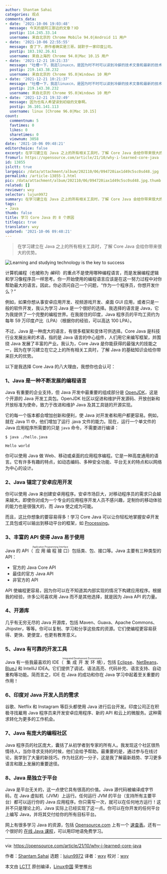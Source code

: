 ```yaml
---
author: Shantam Sahai
categories: 观点
comments_data:
- date: '2021-10-06 19:03:48'
  message: 今天的是阿三那边的文章？XD
  postip: 114.245.33.14
  username: 来自北京的 Chrome Mobile 94.0|Android 11 用户
- date: '2021-10-06 22:55:55'
  message: 查了下，原作者确实是三哥。就职于一家印度公司。
  postip: 183.192.26.61
  username: 来自上海的 Chrome 94.0|Mac 10.15 用户
- date: '2021-12-21 10:21:33'
  message: "吐槽一下，我逛linuxcn，是因为时不时可以读到冷僻的技术文章和最新的技术新闻。<br />\r\n<br />\r\n这么肤浅内容的文章，登载受众是谁？"
  postip: 219.143.38.232
  username: 来自北京的 Chrome 95.0|Windows 10 用户
- date: '2021-12-21 10:21:37'
  message: "吐槽一下，我逛linuxcn，是因为时不时可以读到冷僻的技术文章和最新的技术新闻。<br />\r\n<br />\r\n这么肤浅内容的文章，登载受众是谁？"
  postip: 219.143.38.232
  username: 来自北京的 Chrome 95.0|Windows 10 用户
- date: '2021-12-21 19:32:49'
  message: 因为也有人希望读到初级的文章啊。
  postip: 36.101.141.113
  username: linux [Chrome 96.0|Mac 10.15]
count:
  commentnum: 5
  favtimes: 0
  likes: 0
  sharetimes: 0
  viewnum: 3058
date: '2021-10-06 09:48:21'
editorchoice: false
excerpt: 在学习建立在 Java 之上的所有相关工具时，了解 Core Java 会给你带来很大的优势。
fromurl: https://opensource.com/article/21/10/why-i-learned-core-java
id: 13855
islctt: true
largepic: /data/attachment/album/202110/06/094720iax1d49c5sc0sd48.jpg
permalink: /article-13855-1.html
pic: /data/attachment/album/202110/06/094720iax1d49c5sc0sd48.jpg.thumb.jpg
related: []
reviewer: wxy
selector: lujun9972
summary: 在学习建立在 Java 之上的所有相关工具时，了解 Core Java 会给你带来很大的优势。
tags:
- Java
thumb: false
title: 学习 Core Java 的 8 个原因
titlepic: true
translator: wxy
updated: '2021-10-06 09:48:21'
---
```



> 
> 在学习建立在 Java 之上的所有相关工具时，了解 Core Java 会给你带来很大的优势。
> 
> 
> 


![](/data/attachment/album/202110/06/094720iax1d49c5sc0sd48.jpg "Learning and studying technology is the key to success")


计算机编程（也被称为 *编码*）的重点不是使用哪种编程语言，而是发展编程逻辑和学习像程序员一样思考。你一开始使用的编程语言应该是在这一努力过程中对你帮助最大的语言。因此，你必须问自己一个问题，“作为一个程序员，你想开发什么？”


例如，如果你想从事安卓应用开发、视频游戏开发、桌面 GUI 应用，或者只是一般的软件开发，我认为学习 Java 是一个很好的选择。我选择的语言是 Java，它为我提供了一个完整的编程世界。在我居住的印度，Java 程序员的平均工资约为每年 59 万印度卢比（LPA）（根据你的经验，可以高达 100 LPA）。


不过，Java 是一种庞大的语言，有很多框架和变体可供选择。Core Java 是科技行业发展出来的术语，指的是 Java 语言的中心组件，人们用它来编写框架，并围绕 Java 发展了丰富的产业。我认为，Core Java 是你能获得的最强大的技能之一，因为在学习建立在它之上的所有相关工具时，了解 Java 的基础知识会给你带来巨大的优势。


以下是我选择 Core Java 的八大理由，我想你也会认可：


### 1、Java 是一种不断发展的编程语言


Java 有重要的企业支持，但 Java 开发中最重要的组成部分是 [OpenJDK](https://developer.ibm.com/components/open-jdk/)，这是个开源的 Java 开发工具包。OpenJDK 社区以促进和维护开发源码、开放创新和开放标准为使命，致力于改进和维护 Java 及其工具链的开源实现。


它的每一个版本都会增加创新和便利，使 Java 对开发者和用户都更容易。例如，就在 Java 11 中，他们增加了运行 .java 文件的能力。现在，运行一个单文件的 Java 应用程序所需要的只是 `java` 命令，不需要进行编译：



```
$ java ./hello.java

Hello world

```

你可以使用 Java 做 Web、移动或桌面的应用程序编程。它是一种高度通用的语言。它有许多有趣的特点，如动态编码、多种安全功能、平台无关的特点和以网络为中心的设计。


### 2、Java 锚定了安卓应用开发


你可以使用 Java 来创建安卓用程序。安卓市场巨大，对移动程序员的需求只会越来越大。即使你对成为一个专业的应用程序开发人员不感兴趣，定制你的移动体验的能力也是很强大的，而 Java 使之成为可能。


而且，这比你想象的要容易得多！学习 Core Java 可以让你轻松地掌握安卓开发工具包或可以输出到移动平台的框架，如 [Processing](http://processing.org/)。


### 3、丰富的 API 使得 Java 易于使用


Java 的 API（<ruby> 应用编程接口 <rt>  Application Programming Interface </rt></ruby>）包括类、包、接口等。Java 主要有三种类型的 API：


* 官方的 Java Core API
* 最佳的官方 Java API
* 非官方的 API


API 使编程更容易，因为你可以在不知道其内部实现的情况下构建应用程序。根据我的经验，许多公司喜欢用 Java 而不是其他选择，就是因为 Java API 的力量。


### 4、开源库


几乎有无穷无尽的 Java 开源库，包括 Maven、Guava、Apache Commons、Jhipster，等等。你可以复制、学习和分享这些库的资源。它们使编程更容易获得、更快、更便宜，也更有教育意义。


### 5、Java 有可靠的开发工具


Java 有一些我最喜欢的 IDE（<ruby> 集成开发环境 <rt>  Integrated Development Environments </rt></ruby>），包括 [Eclipse](https://opensource.com/article/20/12/eclipse)、[NetBeans](https://opensource.com/article/20/12/netbeans)、[BlueJ](https://opensource.com/article/20/7/ide-java#bluej) 和 IntelliJ IDEA。它们提供了调试、语法高亮、代码补完、语言支持、自动重构等功能。简而言之，IDE 在 Java 的成功和你在 Java 学习中起着至关重要的作用！


### 6、印度对 Java 开发人员的需求


谷歌、Netflix 和 Instagram 等巨头都使用 Java 进行后台开发。印度公司正在积极寻找雇用 Java 程序员来开发安卓应用程序、新的 API 和云上的微服务。这种需求转化为更多的工作机会。


### 7、Java 有庞大的编程社区


Java 程序员的社区庞大，囊括了从初学者到专家的所有人。我发现这个社区很热情待人，当你寻求支持的时候，他们会给予帮助。最重要的是，通过参与在线讨论，我学到了大量的新技巧。作为社区的一分子，这是我了解最新趋势、学习更多语言和跟上发展的重要途径。


### 8、Java 是独立于平台


Java 是平台无关的，这一点使它具有很高的价值。Java 源代码被编译成字节码，在 Java 虚拟机（JVM）上运行。任何运行 JVM 的平台（支持所有主要平台）都可以运行你的 Java 应用程序。你只需写一次，就可以在任何地方运行！这并不只是理论上的，Java 实际上已经实现了这一点。你可以在你开发的任何平台上编写 Java，并将其交付给你的所有目标平台。


网上有很多学习 Java 的资源，包括 [Opensource.com](http://Opensource.com) 上有一个 [速查表](https://opensource.com/downloads/java-cheat-sheet)。还有一个很好的 [在线 Java 课程](https://www.learnvern.com/course/core-java-programming-tutorial)，可以用印地语免费学习。




---


via: <https://opensource.com/article/21/10/why-i-learned-core-java>


作者：[Shantam Sahai](https://opensource.com/users/shantam-sahai) 选题：[lujun9972](https://github.com/lujun9972) 译者：[wxy](https://github.com/wxy) 校对：[wxy](https://github.com/wxy)


本文由 [LCTT](https://github.com/LCTT/TranslateProject) 原创编译，[Linux中国](https://linux.cn/) 荣誉推出